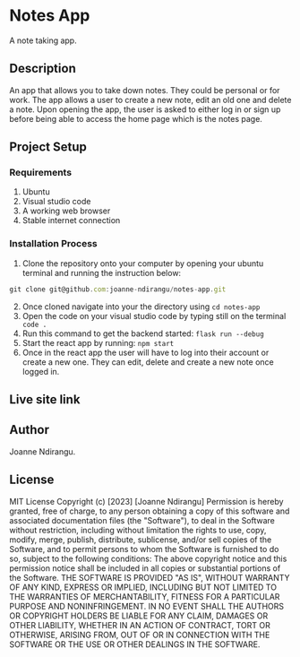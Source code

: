 # Notes App
A note taking app.

## Description
An app that allows you to take down notes. They could be personal or for work. The app allows a user to create a new note, edit an old one and delete a note. Upon opening the app, the user is asked to either log in or sign up before being able to access the home page which is the notes page.

## Project Setup
### Requirements
1. Ubuntu
2. Visual studio code
3. A working web browser
4. Stable internet connection

### Installation Process
1. Clone the repository onto your computer by opening your ubuntu terminal and running the instruction below:
``` js
git clone git@github.com:joanne-ndirangu/notes-app.git
```
2. Once cloned navigate into your the directory using
``` cd notes-app ```
3. Open the code on your visual studio code by typing still on the terminal
``` code .```
4. Run this command to get the backend started:
``` flask run --debug ```
5. Start the react app by running:
``` npm start ```
6. Once in the react app the user will have to log into their account or create a new one. They can edit, delete and create a new note once logged in.

## Live site link

## Author
Joanne Ndirangu.
## License
MIT License
Copyright (c) [2023] [Joanne Ndirangu]
Permission is hereby granted, free of charge, to any person obtaining a copy of this software and associated documentation files (the "Software"), to deal in the Software without restriction, including without limitation the rights to use, copy, modify, merge, publish, distribute, sublicense, and/or sell copies of the Software, and to permit persons to whom the Software is furnished to do so, subject to the following conditions:
The above copyright notice and this permission notice shall be included in all copies or substantial portions of the Software.
THE SOFTWARE IS PROVIDED "AS IS", WITHOUT WARRANTY OF ANY KIND, EXPRESS OR IMPLIED, INCLUDING BUT NOT LIMITED TO THE WARRANTIES OF MERCHANTABILITY, FITNESS FOR A PARTICULAR PURPOSE AND NONINFRINGEMENT. IN NO EVENT SHALL THE AUTHORS OR COPYRIGHT HOLDERS BE LIABLE FOR ANY CLAIM, DAMAGES OR OTHER LIABILITY, WHETHER IN AN ACTION OF CONTRACT, TORT OR OTHERWISE, ARISING FROM, OUT OF OR IN CONNECTION WITH THE SOFTWARE OR THE USE OR OTHER DEALINGS IN THE SOFTWARE.